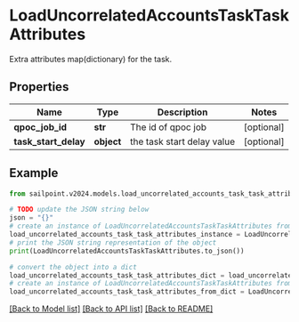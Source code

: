 # LoadUncorrelatedAccountsTaskTaskAttributes

Extra attributes map(dictionary) for the task.

## Properties

Name | Type | Description | Notes
------------ | ------------- | ------------- | -------------
**qpoc_job_id** | **str** | The id of qpoc job | [optional] 
**task_start_delay** | **object** | the task start delay value | [optional] 

## Example

```python
from sailpoint.v2024.models.load_uncorrelated_accounts_task_task_attributes import LoadUncorrelatedAccountsTaskTaskAttributes

# TODO update the JSON string below
json = "{}"
# create an instance of LoadUncorrelatedAccountsTaskTaskAttributes from a JSON string
load_uncorrelated_accounts_task_task_attributes_instance = LoadUncorrelatedAccountsTaskTaskAttributes.from_json(json)
# print the JSON string representation of the object
print(LoadUncorrelatedAccountsTaskTaskAttributes.to_json())

# convert the object into a dict
load_uncorrelated_accounts_task_task_attributes_dict = load_uncorrelated_accounts_task_task_attributes_instance.to_dict()
# create an instance of LoadUncorrelatedAccountsTaskTaskAttributes from a dict
load_uncorrelated_accounts_task_task_attributes_from_dict = LoadUncorrelatedAccountsTaskTaskAttributes.from_dict(load_uncorrelated_accounts_task_task_attributes_dict)
```
[[Back to Model list]](../README.md#documentation-for-models) [[Back to API list]](../README.md#documentation-for-api-endpoints) [[Back to README]](../README.md)


